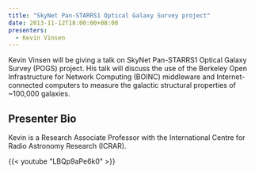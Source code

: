 ```yaml
---
title: "SkyNet Pan-STARRS1 Optical Galaxy Survey project"
date: 2013-11-12T18:00:00+08:00
presenters:
  - Kevin Vinsen
---
```


Kevin Vinsen will be giving a talk on SkyNet Pan-STARRS1 Optical
Galaxy Survey (POGS) project. His talk will discuss the use of the
Berkeley Open Infrastructure for Network Computing (BOINC) middleware
and Internet-connected computers to measure the galactic structural
properties of ~100,000 galaxies.
<!--more-->

## Presenter Bio

Kevin is a Research Associate Professor with the International Centre
for Radio Astronomy Research (ICRAR).

{{< youtube "LBQp9aPe6k0" >}}
